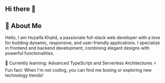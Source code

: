 ## Hi there 👋

## 👋 About Me
Hello, I am Huzaifa Khalid, a passionate full-stack web developer with a love for building dynamic, responsive, and user-friendly applications. I specialize in frontend and backend development, combining elegant designs with powerful functionalities.

🌱 Currently learning: Advanced TypeScript and Serverless Architectures
⚡ Fun fact: When I'm not coding, you can find me boxing or exploring new technology trends!
